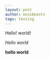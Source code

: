 ```yaml
---
layout: post
author: mossbeasts
tags: testing
---
```


Hello! world!

*Hello world*

**hello world**
